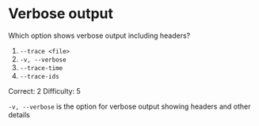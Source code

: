 # Verbose output

Which option shows verbose output including headers?

1. `--trace <file>`
2. `-v, --verbose`
3. `--trace-time`
4. `--trace-ids`

Correct: 2
Difficulty: 5

`-v, --verbose` is the option for verbose output showing headers and other details
